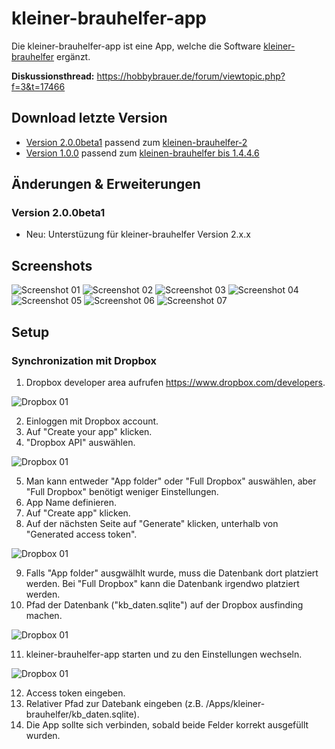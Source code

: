 # kleiner-brauhelfer-app
Die kleiner-brauhelfer-app ist eine App, welche die Software [kleiner-brauhelfer](https://github.com/Gremmel/kleiner-brauhelfer) ergänzt.

**Diskussionsthread:**
https://hobbybrauer.de/forum/viewtopic.php?f=3&t=17466

## Download letzte Version
- [Version 2.0.0beta1](https://github.com/kleiner-brauhelfer/kleiner-brauhelfer-app/releases/tag/v2.0.0beta1) passend zum [kleinen-brauhelfer-2](https://github.com/kleiner-brauhelfer/kleiner-brauhelfer-2)
- [Version 1.0.0](https://github.com/kleiner-brauhelfer/kleiner-brauhelfer-app/releases/tag/v1.0.0) passend zum [kleinen-brauhelfer bis 1.4.4.6](https://github.com/Gremmel/kleiner-brauhelfer)

## Änderungen & Erweiterungen

### Version 2.0.0beta1
- Neu: Unterstüzung für kleiner-brauhelfer Version 2.x.x

## Screenshots
![Screenshot 01](doc/Screenshot_01.png)
![Screenshot 02](doc/Screenshot_02.png)
![Screenshot 03](doc/Screenshot_03.png)
![Screenshot 04](doc/Screenshot_04.png)
![Screenshot 05](doc/Screenshot_05.png)
![Screenshot 06](doc/Screenshot_06.png)
![Screenshot 07](doc/Screenshot_07.png)

## Setup
### Synchronization mit Dropbox
1. Dropbox developer area aufrufen https://www.dropbox.com/developers.

![Dropbox 01](doc/Dropbox_01.png)

2. Einloggen mit Dropbox account.
3. Auf "Create your app" klicken.
4. "Dropbox API" auswählen.

![Dropbox 01](doc/Dropbox_02.png)

5. Man kann entweder "App folder" oder "Full Dropbox" auswählen, aber "Full Dropbox" benötigt weniger Einstellungen.
6. App Name definieren.
7. Auf "Create app" klicken.
8. Auf der nächsten Seite auf "Generate" klicken, unterhalb von "Generated access token".

![Dropbox 01](doc/Dropbox_03.png)

9. Falls "App folder" ausgwälhlt wurde, muss die Datenbank dort platziert werden. Bei "Full Dropbox" kann die Datenbank irgendwo platziert werden.
10. Pfad der Datenbank ("kb_daten.sqlite") auf der Dropbox ausfinding machen.

![Dropbox 01](doc/Dropbox_04.png)

11. kleiner-brauhelfer-app starten und zu den Einstellungen wechseln.

![Dropbox 01](doc/Dropbox_05.png)

12. Access token eingeben.
13. Relativer Pfad zur Datebank eingeben (z.B. /Apps/kleiner-brauhelfer/kb_daten.sqlite).
14. Die App sollte sich verbinden, sobald beide Felder korrekt ausgefüllt wurden.
